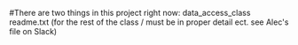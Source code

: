 #There are two things in  this project right now:
 data_access_class
 readme.txt  (for the rest of the class / must be in proper detail ect. see Alec's file on Slack)

